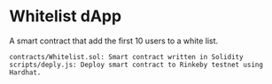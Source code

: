 # Whitelist dApp 

A smart contract that add the first 10 users to a white list.

	contracts/Whitelist.sol: Smart contract written in Solidity
	scripts/deply.js: Deploy smart contract to Rinkeby testnet using Hardhat.